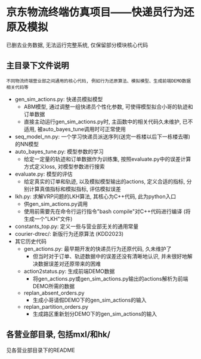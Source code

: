 # 京东物流终端仿真项目——快递员行为还原及模拟

已删去业务数据, 无法运行完整系统, 仅保留部分模块核心代码

## 主目录下文件说明

```text
不同物流终端营业部之间通用的核心代码, 例如行为还原算法、模拟模型、生成前端DEMO数据相关代码等
```

- gen_sim_actions.py: 快递员模拟模型
  - ABM模型, 通过调整一组快递员个性化参数, 可使得模型拟合小哥的轨迹和订单数据
  - 直接主动运行gen_sim_actions.py时, 主函数中的相关代码久未维护, 已不适用, 被auto_bayes_tune调用时可正常使用
- seq_model_nn.py: 一个学习快递员派送序列(送完一栋楼以后下一栋楼去哪)的NN模型
- auto_bayes_tune.py: 模型参数的学习
  - 给定一定量的轨迹和订单数据作为训练集, 按照evaluate.py中的误差计算方式定义loss, 对模型参数进行搜索
- evaluate.py: 模型的评估
  - 给定真实的订单和轨迹, 以及模拟模型输出的actions, 定义合适的指标, 分别计算真值指标和模拟指标, 评估模拟误差
- lkh.py: 求解VRP问题的LKH算法, 其核心为C++代码, 此为python入口
  - 供gen_sim_actions.py调用
  - 使用前需要先在命令行运行指令"bash compile"对C++代码进行编译 (将生成一个"LKH"文件)
- constants_top.py: 定义一些与营业部无关的通用常量
- courier-dtrec/: 新版行为还原算法 (KDD2023)
- 其它历史代码
  - gen_actions.py: 最早期开发的快递员行为还原代码, 久未维护了
    - 但当时对于订单、轨迹数据中的误差还没有清晰地认识, 并未很好地解决数据误差对还原带来的困难
  - action2status.py: 生成前端DEMO数据
    - 将gen_actions.py或gen_sim_actions.py输出的actions解析为前端DEMO所需的数据
  - replan_absent_orders.py
    - 生成小哥请假DEMO下的gen_sim_actions的输入
  - replan_partition_orders.py
    - 生成路区重新划分DEMO下的gen_sim_actions的输入

## 各营业部目录, 包括mxl/和hk/

见各营业部目录下的README
